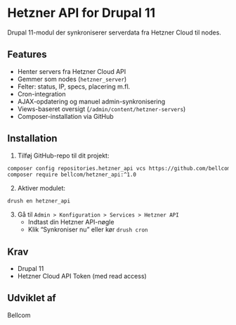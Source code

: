 # Hetzner API for Drupal 11

Drupal 11-modul der synkroniserer serverdata fra Hetzner Cloud til nodes.

## Features

- Henter servers fra Hetzner Cloud API
- Gemmer som nodes (`hetzner_server`)
- Felter: status, IP, specs, placering m.fl.
- Cron-integration
- AJAX-opdatering og manuel admin-synkronisering
- Views-baseret oversigt (`/admin/content/hetzner-servers`)
- Composer-installation via GitHub

## Installation

1. Tilføj GitHub-repo til dit projekt:

```bash
composer config repositories.hetzner_api vcs https://github.com/bellcom/hetzner_api
composer require bellcom/hetzner_api:^1.0
```

2. Aktiver modulet:

```bash
drush en hetzner_api
```

3. Gå til `Admin > Konfiguration > Services > Hetzner API`
   - Indtast din Hetzner API-nøgle
   - Klik “Synkroniser nu” eller kør `drush cron`

## Krav

- Drupal 11
- Hetzner Cloud API Token (med read access)

## Udviklet af

Bellcom
